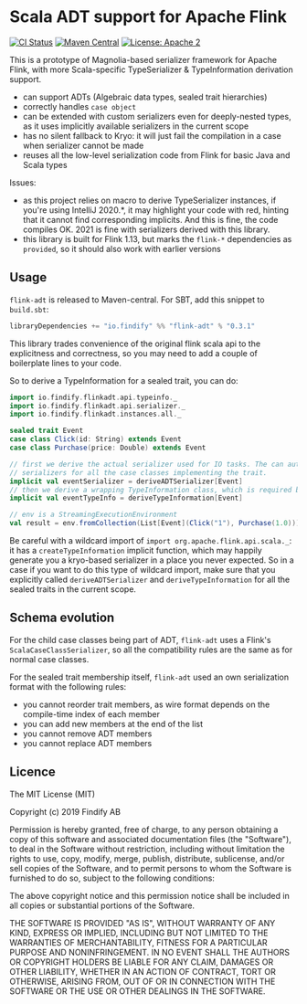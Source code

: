 # Scala ADT support for Apache Flink

[![CI Status](https://github.com/findify/flink-adt/workflows/CI/badge.svg)](https://github.com/metarank/cfor/actions)
[![Maven Central](https://maven-badges.herokuapp.com/maven-central/io.findify/flink-adt_2.12/badge.svg?style=plastic)](https://maven-badges.herokuapp.com/maven-central/io.github.metarank/cfor_2.13)
[![License: Apache 2](https://img.shields.io/badge/License-MIT-green.svg)](https://opensource.org/licenses/MIT)

This is a prototype of Magnolia-based serializer framework for Apache Flink, with
more Scala-specific TypeSerializer & TypeInformation derivation support.

* can support ADTs (Algebraic data types, sealed trait hierarchies)
* correctly handles `case object` 
* can be extended with custom serializers even for deeply-nested types, as it uses implicitly available serializers
  in the current scope
* has no silent fallback to Kryo: it will just fail the compilation in a case when serializer cannot be made
* reuses all the low-level serialization code from Flink for basic Java and Scala types

Issues:
* as this project relies on macro to derive TypeSerializer instances, if you're using IntelliJ 2020.*, it may
highlight your code with red, hinting that it cannot find corresponding implicits. And this is fine, the code
compiles OK. 2021 is fine with serializers derived with this library.
* this library is built for Flink 1.13, but marks the `flink-*` dependencies as `provided`, so it should also work with earlier
versions
  
## Usage

`flink-adt` is released to Maven-central. For SBT, add this snippet to `build.sbt`:
```scala
libraryDependencies += "io.findify" %% "flink-adt" % "0.3.1"
```

This library trades convenience of the original flink scala api to the explicitness and correctness, so you may need to
add a couple of boilerplate lines to your code.

So to derive a TypeInformation for a sealed trait, you can do:
```scala
import io.findify.flinkadt.api.typeinfo._
import io.findify.flinkadt.api.serializer._
import io.findify.flinkadt.instances.all._

sealed trait Event
case class Click(id: String) extends Event
case class Purchase(price: Double) extends Event

// first we derive the actual serializer used for IO tasks. The can automatically derive
// serializers for all the case classes implementing the trait.
implicit val eventSerializer = deriveADTSerializer[Event]
// then we derive a wrapping TypeInformation class, which is required by all the flink api methods.
implicit val eventTypeInfo = deriveTypeInformation[Event]

// env is a StreamingExecutionEnvironment
val result = env.fromCollection(List[Event](Click("1"), Purchase(1.0))).executeAndCollect(10)

```

Be careful with a wildcard import of `import org.apache.flink.api.scala._`: it has a `createTypeInformation` implicit
function, which may happily generate you a kryo-based serializer in a place you never expected. So in a case if you want
to do this type of wildcard import, make sure that you explicitly called `deriveADTSerializer` and `deriveTypeInformation`
for all the sealed traits in the current scope.

## Schema evolution

For the child case classes being part of ADT, `flink-adt` uses a Flink's `ScalaCaseClassSerializer`, so all the compatibility rules
are the same as for normal case classes.

For the sealed trait membership itself, `flink-adt` used an own serialization format with the following rules:
* you cannot reorder trait members, as wire format depends on the compile-time index of each member
* you can add new members at the end of the list
* you cannot remove ADT members
* you cannot replace ADT members

## Licence

The MIT License (MIT)

Copyright (c) 2019 Findify AB

Permission is hereby granted, free of charge, to any person obtaining a copy of this software and associated documentation files (the "Software"), to deal in the Software without restriction, including without limitation the rights to use, copy, modify, merge, publish, distribute, sublicense, and/or sell copies of the Software, and to permit persons to whom the Software is furnished to do so, subject to the following conditions:

The above copyright notice and this permission notice shall be included in all copies or substantial portions of the Software.

THE SOFTWARE IS PROVIDED "AS IS", WITHOUT WARRANTY OF ANY KIND, EXPRESS OR IMPLIED, INCLUDING BUT NOT LIMITED TO THE WARRANTIES OF MERCHANTABILITY, FITNESS FOR A PARTICULAR PURPOSE AND NONINFRINGEMENT. IN NO EVENT SHALL THE AUTHORS OR COPYRIGHT HOLDERS BE LIABLE FOR ANY CLAIM, DAMAGES OR OTHER LIABILITY, WHETHER IN AN ACTION OF CONTRACT, TORT OR OTHERWISE, ARISING FROM, OUT OF OR IN CONNECTION WITH THE SOFTWARE OR THE USE OR OTHER DEALINGS IN THE SOFTWARE.